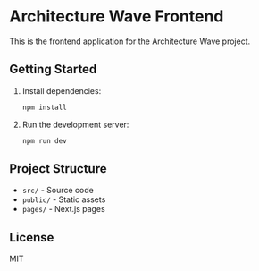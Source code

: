 # Architecture Wave Frontend

This is the frontend application for the Architecture Wave project.

## Getting Started

1. Install dependencies:
   ```bash
   npm install
   ```
2. Run the development server:
   ```bash
   npm run dev
   ```

## Project Structure
- `src/` - Source code
- `public/` - Static assets
- `pages/` - Next.js pages

## License
MIT 